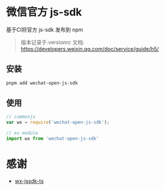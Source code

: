 # 微信官方 js-sdk

基于CI将官方 js-sdk 发布到 npm

> 版本记录于.versionrc
> 文档: https://developers.weixin.qq.com/doc/service/guide/h5/

## 安装

``` bash
pnpm add wechat-open-js-sdk
```

## 使用

``` javascript
// commonjs
var wx = require('wechat-open-js-sdk');

// es module
import wx from 'wechat-open-js-sdk'
```

# 感谢

- [wx-jssdk-ts](https://github.com/zhaoky/wx-jssdk-ts/tree/master)

